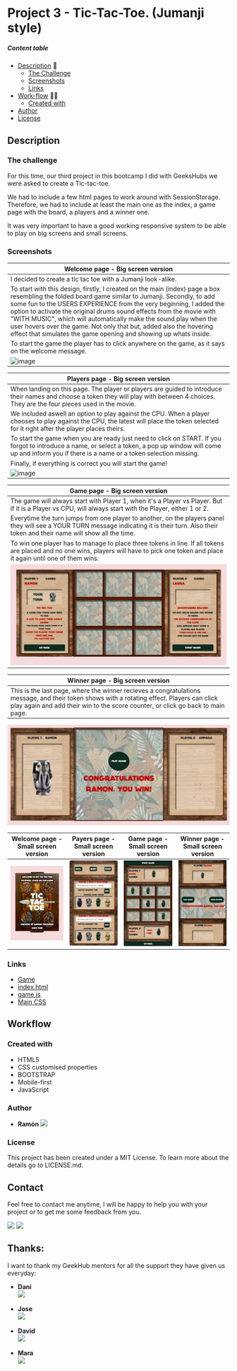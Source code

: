# Project 3 - Tic-Tac-Toe. (Jumanji style)


##### Content table

- [Description](#description) :speech_balloon:
  - [The Challenge](#the-challenge)
  - [Screenshots](#screenshots)
  - [Links](#links)
- [Work-flow](#work-flow) :man_technologist:
  - [Created with](#created-with)
- [Author](#author)
- [License](#license)




## Description

### The challenge

For this time, our third project in this bootcamp I did with GeeksHubs we were asked to create a Tic-tac-toe.

We had to include a few html pages to work around with SessionStorage. Therefore, we had to include at least the main one as the index, a game page with the board, a players and a winner one.

It was very important to have a good working responsive system to be able to play on big screens and small screens.

### Screenshots

|Welcome page - Big screen version|
|-|
|I decided to create a tic tac toe with a Jumanji look-alike.| 
To start with this design, firstly, I created on the main (index) page a box resembling the folded board game similar to Jumanji. Secondly, to add some fun to the USERS EXPERIENCE from the very beginning, I added the option to activate the original drums sound effects from the movie with "WITH MUSIC", which will automatically make the sound play when the user hovers over the game. Not only that but, added also the hovering effect that simulates the game opening and showing up whats inside.|
|To start the game the player has to click anywhere on the game, as it says on the welcome message.|
|![image](./img/tictactoe_gif1.gif)|



|Players page - Big screen version|
|-|
|When landing on this page. The player or players are guided to introduce their names and choose a token they will play with between 4 choices. They are the four pieces used in the movie. 
|We included aswell an option to play against the CPU. When a player chooses to play against the CPU, the latest will place the token selected for it right after the player places theirs. 
To start the game when you are ready just need to click on START. If you forgot to introduce a name, or select a token, a pop up window will come up and inform you if there is a name or a token selection missing.|
|Finally, if everything is correct you will start the game!|
|![image](./img/tictactoe_gif2.gif)|


|Game page - Big screen version|
|-|
|The game will always start with Player 1, when it's a Player vs Player. But if it is a Player vs CPU, will always start with the Player, either 1 or 2.|
|Everytime the turn jumps from one player to another, on the players panel they will see a YOUR TURN message indicating it is their turn. Also their token and their name will show all the time.|
|To win one player has to manage to place three tokens in line. If all tokens are placed and no one wins, players will have to pick one token and place it again until one of them wins.|
|![image](./img/tictactoe_gif3.gif)|


|Winner page - Big screen version|
|-|
|This is the last page, where the winner recieves a congratulations message, and their token shows with a rotating effect. Players can click play again and add their win to the score counter, or click go back to main page.|
![image](./img/screenshot8.JPG)

|Welcome page - Small screen version|Payers page - Small screen version|Game page - Small screen version|Winner page - Small screen version|
|-|-|-|-|
|![image](./img/screenshot12.JPG)|![image](./img/screenshot9.JPG)|![image](./img/screenshot10.JPG)|![image](./img/screenshot11.JPG)|

### Links

- [Game](https://ramonfolguera.github.io/rfc-geekshubs-fsd-val-proyecto3-12022023/)
- [index.html](https://github.com/RamonFolguera/rfc-geekshubs-fsd-val-proyecto3-12022023/blob/master/index.html)
- [game.js](https://github.com/RamonFolguera/rfc-geekshubs-fsd-val-proyecto3-12022023/blob/master/js/game.js)
- [Main CSS](https://github.com/RamonFolguera/rfc-geekshubs-fsd-val-proyecto3-12022023/blob/master/css/game.css)


## Workflow

### Created with

- HTML5
- CSS customised properties
- BOOTSTRAP 
- Mobile-first 
- JavaScript 

### Author

- **Ramón**
<a href="https://github.com/RamonFolguera" target="_blank"><img src="https://img.shields.io/badge/github-24292F?style=for-the-badge&logo=github&logoColor=white" target="_blank"></a>


### License

This project has been created under a MIT License. To learn more about the details go to LICENSE.md.

## Contact

Feel free to contact me anytime, I will be happy to help you with your project or to get me some feedback from you. 

<a href = "mailto:folguera.ramon@gmail.com"><img src="https://img.shields.io/badge/Gmail-C6362C?style=for-the-badge&logo=gmail&logoColor=white" target="_blank"></a>
<a href="https://www.linkedin.com/in/ram%C3%B3n-folguera-0ab32776/" target="_blank"><img src="https://img.shields.io/badge/-LinkedIn-%230077B5?style=for-the-badge&logo=linkedin&logoColor=white" target="_blank"></a> 
</p>



## Thanks:

I want to thank my GeekHub mentors for all the support they have given us everyday:

- **Dani**  
<a href="https://github.com/Dave86dev" target="_blank"><img src="https://img.shields.io/badge/github-24292F?style=for-the-badge&logo=github&logoColor=white" target="_blank"></a> 

- **Jose**  
<a href="https://github.com/JoseMarin" target="_blank"><img src="https://img.shields.io/badge/github-24292F?style=for-the-badge&logo=github&logoColor=white" target="_blank"></a> 

- **David**  
<a href="https://www.github.com/userGithub/" target="_blank"><img src="https://img.shields.io/badge/github-24292F?style=for-the-badge&logo=github&logoColor=red" target="_blank"></a>

- **Mara**  
<a href="https://github.com/MaraScampini" target="_blank"><img src="https://img.shields.io/badge/github-24292F?style=for-the-badge&logo=github&logoColor=green" target="_blank"></a> 




